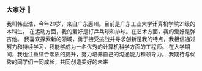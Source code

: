 ### 大家好 👋
我叫韩业浩，今年20岁，来自广东惠州。目前是广东工业大学计算机学院21级的本科生。
在运动方面，我的爱好是打乒乓球和排球。在艺术方面，我的爱好是弹吉他。
我喜欢探索新的领域，勇于接受挑战并寻求创新是我的特点，我相信通过努力和持续学习，我能够成为一名优秀的计算机科学方面的工程师。
在大学期间，我也注重综合素质的提升，努力培养自己的沟通能力和领导力。
我期待与优秀的同学们一同成长，共同创造美好的未来
